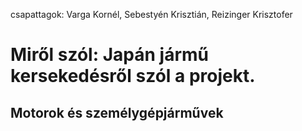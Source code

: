  csapattagok: Varga Kornél, Sebestyén Krisztián, Reizinger Krisztofer
  #  Miről szól: Japán jármű kersekedésről szól a projekt.
  ## Motorok és személygépjárművek